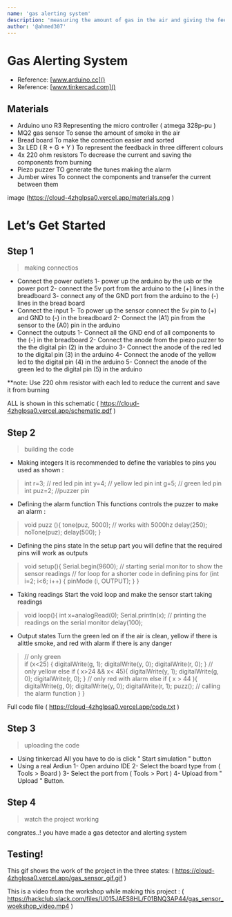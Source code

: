 ```yaml
---
name: 'gas alerting system'
description: 'measuring the amount of gas in the air and giving the feed back described with 3 led, also the alarm will be turned n if there is any danger'
author: '@ahmed307'
---
```

# Gas Alerting System 

- Reference: [www.arduino.cc]()
- Reference: [www.tinkercad.com]()

## Materials 

- Arduino uno R3
Representing the micro controller ( atmega 328p-pu ) 
- MQ2 gas sensor
To sense the amount of smoke in the air 
- Bread board
To make the connection easier and sorted
- 3x LED ( R + G + Y )
To represent the feedback in three different colours
- 4x 220 ohm resistors
To decrease the current and saving the components from burning
- Piezo puzzer
TO generate the tunes making the alarm 
- Jumber wires 
To connect the components and transefer the current between them 

image (https://cloud-4zhglpsa0.vercel.app/materials.png )

# Let’s Get Started

## Step 1

>  making connectios

- Connect the power outlets
1- power up the arduino by the usb or the power port
2- connect the 5v port from the arduino to the (+) lines in the breadboard
3- connect any of the GND port from the arduino to the (-) lines in the bread board
- Connect the input
1- To power up the sensor connect the 5v pin to (+) and GND to (-) in the breadboard
2- Connect the (A1) pin from the sensor to the (A0) pin in the arduino 
- Connect the outputs
1- Connect all the GND end of all components to the (-) in the breadboard
2- Connect the anode from the piezo puzzer to the the digital pin (2) in the arduino 
3- Connect the anode of the red led to the digital pin (3) in the arduino 
4- Connect the anode of the yellow led to the digital pin (4) in the arduino
5- Connect the anode of the green led to the digital pin (5) in the arduino



**note: Use 220 ohm resistor with each led to reduce the current and save it from burning

ALL is shown in this schematic ( https://cloud-4zhglpsa0.vercel.app/schematic.pdf )

## Step 2 

> building the code

- Making integers 
It is recommended to define the variables to pins you used as shown : 
> int r=3; // red led pin
  int y=4; // yellow led pin 
  int g=5; // green led pin 
  int puz=2; //puzzer pin
- Defining the alarm function 
This functions controls the puzzer to make an alarm : 
> void puzz (){
    tone(puz, 5000); // works with 5000hz
    delay(250);
    noTone(puz);
    delay(500);
  }
- Defining the pins state 
In the setup part you will define that the required pins will work as outputs
> void setup(){
    Serial.begin(9600); // starting serial monitor to show the sensor readings 
    // for loop for a shorter code in defining pins
    for (int i=2; i<6; i++) { 
    pinMode (i, OUTPUT);
  }
}
- Taking readings 
Start the void loop and make the sensor start taking readings 
> void loop(){
   int x=analogRead(0);
   Serial.println(x); // printing the readings on the serial monitor
   delay(100);
- Output states 
Turn the green led on if the air is clean, yellow if there is alittle smoke, and red with alarm if there is any danger 
> // only green  
  if (x<25) {
     digitalWrite(g, 1);
     digitalWrite(y, 0);
     digitalWrite(r, 0);
   }
   // only yellow 
   else if ( x>24 && x< 45){
     digitalWrite(y, 1);
     digitalWrite(g, 0);
     digitalWrite(r, 0);
   }
   // only red with alarm 
   else if ( x > 44 ){
     digitalWrite(g, 0);
     digitalWrite(y, 0);
     digitalWrite(r, 1);
     puzz(); // calling the alarm function 
   }
}

Full code file ( https://cloud-4zhglpsa0.vercel.app/code.txt )

## Step 3

> uploading the code

- Using tinkercad
All you have to do is click " Start simulation " button
- Using a real Ardiun 
1- Open arduino IDE
2- Select the board type from ( Tools > Board )
3- Select the port from ( Tools > Port )
4- Upload from " Upload " Button. 

## Step 4 

>  watch the project working 

congrates..! you have made a gas detector and alerting system 

## Testing! 

This gif shows the work of the project in the three states:
 ( https://cloud-4zhglpsa0.vercel.app/gas_sensor_gif.gif ) 

This is a video from the workshop while making this project :
( https://hackclub.slack.com/files/U015JAES8HL/F01BNQ3AP44/gas_sensor_woekshop_video.mp4 )

